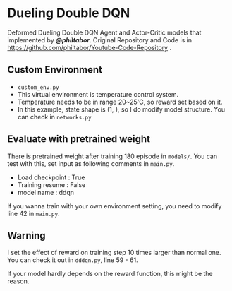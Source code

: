 # Dueling Double DQN
Deformed Dueling Double DQN Agent and Actor-Critic models that implemented by ***@philtabor***.
Original Repository and Code is in https://github.com/philtabor/Youtube-Code-Repository .

## Custom Environment
- `custom_env.py`
- This virtual environment is temperature control system. 
- Temperature needs to be in range 20~25'C, so reward set based on it.
- In this example, state shape is (1, ), so I do modify model structure. You can check in `networks.py` 

## Evaluate with pretrained weight
There is pretrained weight after training 180 episode in `models/`. You can test with this, set input as following comments in `main.py`.
- Load checkpoint : True
- Training resume : False
- model name : ddqn

If you wanna train with your own environment setting, you need to modify line 42 in `main.py`.

## Warning
I set the effect of reward on training step 10 times larger than normal one. You can check it out in `dddqn.py`, line 59 - 61. 

If your model hardly depends on the reward function, this might be the reason. 